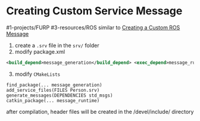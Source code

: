 # Creating Custom Service Message
#1-projects/FURP #3-resources/ROS 
similar to [Creating a Custom ROS Message](Creating%20a%20Custom%20ROS%20Message.md)

1. create a `.srv` file in the `srv/` folder 
2. modify package.xml
```xml
<build_depend>message_generation</build_depend> <exec_depend>message_runtime</exec_depend>
```
3. modify `CMakeLists`
```make
find_package(... message_generation) 
add_service_files(FILES Person.srv) 
generate_messages(DEPENDENCIES std_msgs) 
catkin_package(... message_runtime)
```

after compilation, header files will be created in the /devel/include/ directory